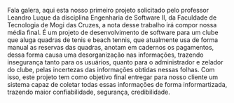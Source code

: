 Fala galera, aqui esta nosso primeiro projeto solicitado pelo professor Leandro Luque da disciplina Engenharia de Software II, da Faculdade de Tecnologia de Mogi das Cruzes, a nota desse trabalho irá compor nossa média final.
É um projeto de desenvolvimento de software para um clube que aluga quadras de tenis e beach tennis, que atualmente usa de forma manual as reservas das quadras, anotam em cadernos os pagamentos, dessa forma causa uma desorganização nas informações, trazendo insegurança tanto para os usuários, quanto para o administrador e zelador do clube, pelas incertezas das informações obtidas nessas folhas.
Com isso, este projeto tem como objetivo final entregar para nosso cliente um sistema capaz de coletar todas essas informações de forma informartizada, trazendo maior confiabilidade, segurança, credibilidade.